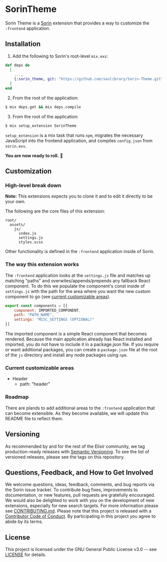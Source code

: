 # SorinTheme

Sorin Theme is a [Sorin](https://github.com/seulibrary/Sorin) extension that provides a way to customize the `:frontend` application.

## Installation

1. Add the following to Sorin's root-level `mix.exs`:

```elixir
def deps do
  [
    ...,
    {:sorin_theme, git: "https://github.com/seulibrary/Sorin-Theme.git"},
  ]
end
```

2. From the root of the application:

```sh
$ mix deps.get && mix deps.compile
```

3. From the root of the application:

```sh
$ mix setup_extension SorinTheme
```

`setup_extension` is a mix task that runs `npm`, migrates the necessary JavaScript into the frontend application, and compiles `config.json` from `sorin.exs`.

**You are now ready to roll.** :red_car:

## Customization

### High-level break down

**Note:** This extensions expects you to clone it and to edit it directly to be your own.

The following are the core files of this extension:

```
root/
  assets/
    js/
      index.js
      settings.js
      styles.scss
```

Other functionality is defined in the `:frontend` application inside of Sorin.

### The way this extension works

The `:frontend` application looks at the `settings.js` file and matches up matching "paths" and overwites/appends/prepends any fallback React component. To do this we populate the component's const inside of `settings.js` with the path for the area where you want the new custom component to go (see [current customizable areas](#current-customizable-areas)).

```js
export const components = [{
    component: IMPORTED_COMPONENT,
    path: "PATH_NAME",
    settings: "MISC_SETTINGS (OPTIONAL)"
}]
```

The imported component is a simple React component that becomes rendered. Because the main application already has React installed and imported, you do not have to include it in a package.json file. If you require or want additional packages, you can create a `package.json` file at the root of the `js` directory and install any node packages using `npm`.

### Current customizable areas

* Header
  * path: "header"

### Roadmap

There are plands to add additional areas to the `:frontend` application that can become extensible. As they become available, we will update this README file to reflect them.

## Versioning

As recommended by and for the rest of the Elixir community, we tag production-ready releases with [Semantic Versioning](http://semver.org/). To see the list of versioned releases, please see the tags on this repository.

## Questions, Feedback, and How to Get Involved

We welcome questions, ideas, feedback, comments, and bug reports via the Sorin issue tracker. To contribute bug fixes, improvements to documentation, or new features, pull requests are gratefully encouraged. We would also be delighted to work with you on the development of new extensions, especially for new search targets. For more information please see [CONTRIBUTING.md](CONTRIBUTING.md). Please note that this project is released with a [Contributor Code of Conduct](code-of-conduct.md). By participating in this project you agree to abide by its terms.

## License

This project is licensed under the GNU General Public License v3.0 -- see [LICENSE](LICENSE) for details.
